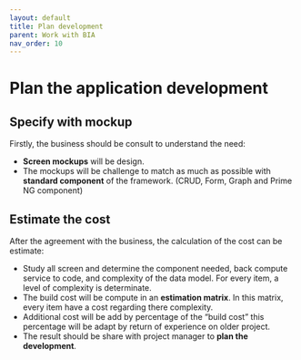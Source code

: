 ```yaml
---
layout: default
title: Plan development
parent: Work with BIA
nav_order: 10
---
```


# Plan the application development

## Specify with mockup
Firstly, the business should be consult to understand the need:
- **Screen mockups** will be design. 
- The mockups will be challenge to match as much as possible with **standard component** of the framework. (CRUD, Form, Graph and Prime NG component)

## Estimate the cost
After the agreement with the business, the calculation of the cost can be estimate:
- Study all screen and determine the component needed, back compute service to code, and complexity of the data model. For every item, a level of complexity is determinate.
- The build cost will be compute in an **estimation matrix**. In this matrix, every item have a cost regarding there complexity.
- Additional cost will be add by percentage of the “build cost” this percentage will be adapt by return of experience on older project.
- The result should be share with project manager to **plan the development**.
